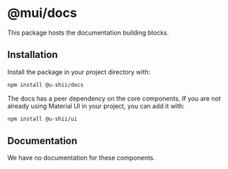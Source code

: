 # @mui/docs

This package hosts the documentation building blocks.

## Installation

Install the package in your project directory with:

<!-- #default-branch-switch -->

```bash
npm install @u-shii/docs
```

The docs has a peer dependency on the core components.
If you are not already using Material UI in your project, you can add it with:

<!-- #default-branch-switch -->

```bash
npm install @u-shii/ui
```

## Documentation

We have no documentation for these components.
